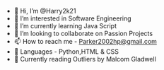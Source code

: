 - 👋 Hi, I’m @Harry2k21
- 👀 I’m interested in Software Engineering
- 🌱 I’m currently learning Java Script
- 💞️ I’m looking to collaborate on Passion Projects
- 📫 How to reach me - Parker2002hp@gmail.com
- 📙 Languages - Python,HTML & CSS
- 🎥 Currently reading Outliers by Malcom Gladwell

<!---
Harry2k21/Harry2k21 is a ✨ special ✨ repository because its `README.md` (this file) appears on your GitHub profile.
You can click the Preview link to take a look at your changes.
--->
